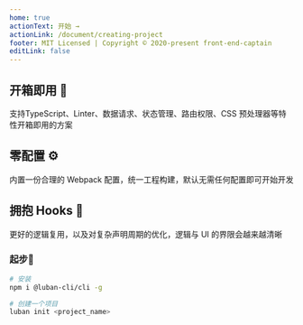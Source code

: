 ```yaml
---
home: true
actionText: 开始 →
actionLink: /document/creating-project
footer: MIT Licensed | Copyright © 2020-present front-end-captain
editLink: false
---
```


<div class="features">
  <div class="feature">
    <h2>开箱即用 🍱</h2>
    <p>支持TypeScript、Linter、数据请求、状态管理、路由权限、CSS 预处理器等特性开箱即用的方案</p>
  </div>
  <div class="feature">
    <h2>零配置 ⚙️</h2>
    <p>内置一份合理的 Webpack 配置，统一工程构建，默认无需任何配置即可开始开发</p>
  </div>
  <div class="feature">
    <h2>拥抱 Hooks 🌈</h2>
    <p>更好的逻辑复用，以及对复杂声明周期的优化，逻辑与 UI 的界限会越来越清晰</p>
  </div>
</div>

### 起步🚀

``` bash
# 安装
npm i @luban-cli/cli -g

# 创建一个项目
luban init <project_name>
```
